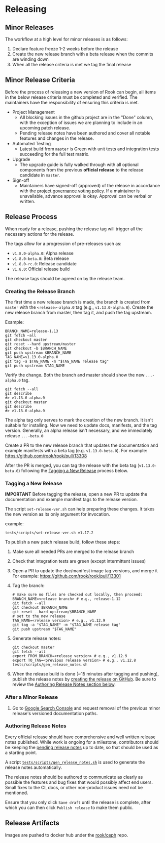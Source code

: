# Releasing

## Minor Releases

The workflow at a high level for minor releases is as follows:

1. Declare feature freeze 1-2 weeks before the release
2. Create the new release branch with a beta release when the commits are winding down
3. When all the release criteria is met we tag the final release

## Minor Release Criteria

Before the process of releasing a new version of Rook can begin, all items in the below release criteria must be completed and verified.
The maintainers have the responsibility of ensuring this criteria is met.

* Project Management
  * All blocking issues in the github project are in the "Done" column, with the exception of issues we are planning to include in an upcoming patch release.
  * Pending release notes have been authored and cover all notable features and changes in the release.
* Automated Testing
  * Latest build from `master` is Green with unit tests and integration tests succeeding for the full test matrix.
* Upgrade
  * The upgrade guide is fully walked through with all optional components from the previous **official release** to the release candidate in `master`.
* Sign-off
  * Maintainers have signed-off (approved) of the release in accordance with the [project governance voting policy](/GOVERNANCE.md#conflict-resolution-and-voting). If a maintainer is unavailable, advance approval is okay. Approval can be verbal or written.

## Release Process

When ready for a release, pushing the release tag will trigger all the necessary actions for the release.

The tags allow for a progression of pre-releases such as:

* `v1.8.0-alpha.0`: Alpha release
* `v1.8.0-beta.0`: Beta release
* `v1.8.0-rc.0`: Release candidate
* `v1.8.0`: Official release build

The release tags should be agreed on by the release team.

### Creating the Release Branch

The first time a new release branch is made, the branch is created from `master` with the
`<release>-alpha.0` tag (e.g., `v1.13.0-alpha.0`). Create the new release branch from master, then
tag it, and push the tag upstream.

Example:

```console
BRANCH_NAME=release-1.13
git fetch —all
git checkout master
git reset --hard upstream/master
git checkout -b $BRANCH_NAME
git push upstream $BRANCH_NAME
TAG_NAME=v1.13.0-alpha.0
git tag -a $TAG_NAME -m "$TAG_NAME release tag"
git push upstream $TAG_NAME
```

Verify the change. Both the branch and master should show the new `...-alpha.0` tag.
```console
git fetch --all
git describe
#> v1.13.0-alpha.0
git checkout master
git describe
#> v1.13.0-alpha.0
```

The alpha tag only serves to mark the creation of the new branch. It isn't suitable for installing.
Now we need to update docs, manifests, and the tag version. Generally, an alpha release isn't
necessary, and we immediately release `...-beta.0`

Create a PR to the new release branch that updates the documentation and example manifests with a
beta tag (e.g. `v1.13.0-beta.0`). For example: https://github.com/rook/rook/pull/13308

After the PR is merged, you can tag the release with the beta tag (`v1.13.0-beta.0`) following the
[Tagging a New Release](#tagging-a-new-release) process below.

### Tagging a New Release

**IMPORTANT** Before tagging the release, open a new PR to update the documentation and example manifest tags to the release version.

The script `set-release-ver.sh` can help preparing these changes.
It takes the new version as its only argument for invocation.

example:
```console
tests/scripts/set-release-ver.sh v1.17.2
```

To publish a new patch release build, follow these steps:

1. Make sure all needed PRs are merged to the release branch
2. Check that integration tests are green (except intermittent issues)
3. Open a PR to update the doc/manifest image tag versions, and merge it
   For example: https://github.com/rook/rook/pull/13301
4. Tag the branch:

    ```console
    # make sure no files are checked out locally, then proceed:
    BRANCH_NAME=<release branch> # e.g., release-1.12
    git fetch --all
    git checkout $BRANCH_NAME
    git reset --hard upstream/$BRANCH_NAME
    # set to the new release
    TAG_NAME=<release version> # e.g., v1.12.9
    git tag -a "$TAG_NAME" -m "$TAG_NAME release tag"
    git push upstream "$TAG_NAME"
    ```

5. Generate release notes:

    ```console
    git checkout master
    git fetch --all
    export FROM_BRANCH=<release version> # e.g., v1.12.9
    export TO_TAG=<previous release version> # e.g., v1.12.8
    tests/scripts/gen_release_notes.sh
    ```

6. When the release build is done (~15 minutes after tagging and pushing), publish the release notes by [creating the release on GitHub](https://github.com/rook/rook/releases).
    Be sure to review the [Authoring Release Notes section below](#authoring-release-notes).

### After a Minor Release

1. Go to [Google Search Console](https://search.google.com/search-console/) and request removal of the previous minor release's versioned documentation paths.

### Authoring Release Notes

Every official release should have comprehensive and well written release notes published.
While work is ongoing for a milestone, contributors should be keeping the [pending release notes](/PendingReleaseNotes.md) up to date, so that should be used as a starting point.

A script [`tests/scripts/gen_release_notes.sh`](/tests/scripts/gen_release_notes.sh) is used to generate the release notes automatically.

The release notes should be authored to communicate as clearly as possible the features and bug
fixes that would possibly affect end users. Small fixes to the CI, docs, or other non-product
issues need not be mentioned.

Ensure that you only click `Save draft` until the release is complete, after which you can then click `Publish release` to make them public.

## Release Artifacts

Images are pushed to docker hub under the [rook/ceph](https://hub.docker.com/r/rook/ceph/tags/) repo.
